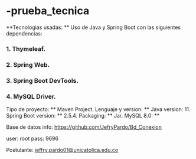 # -prueba_tecnica
**Tecnologias usadas: ** Uso de Java y Spring Boot con las siguientes dependencias: 
### 1. Thymeleaf.
### 2. Spring Web.
### 3. Spring Boot DevTools.
### 4. MySQL Driver.

Tipo de proyecto: **  Maven Project.
Lenguaje y version: **  Java version: 11.
Spring Boot version: **  2.5.4.
Packaging: **  Jar.
MySQL 8.0: **

Base de datos info:  https://github.com/JefryPardo/Bd_Conexion

user: root
pass: 9696


Postulante:
jeffry.pardo01@unicatolica.edu.co
